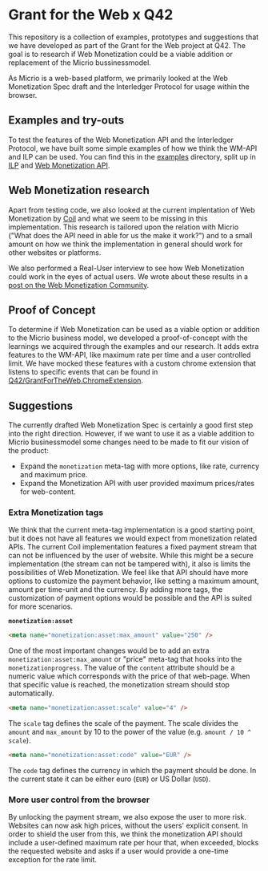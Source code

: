 # Grant for the Web x Q42

This repository is a collection of examples, prototypes and suggestions that we have developed as part of the Grant for the Web project at Q42. The goal is to research if Web Monetization could be a viable addition or replacement of the Micrio bussinessmodel.

As Micrio is a web-based platform, we primarily looked at the Web Monetization Spec draft and the Interledger Protocol for usage within the browser.

## Examples and try-outs

To test the features of the Web Monetization API and the Interledger Protocol, we have built some simple examples of how we think the WM-API and ILP can be used. You can find this in the [examples](https://github.com/Q42/GrantForTheWeb.MicrioConcepts/tree/main/examples) directory, split up in [ILP](https://github.com/Q42/GrantForTheWeb.MicrioConcepts/tree/main/examples/interledger) and [Web Monetization API](https://github.com/Q42/GrantForTheWeb.MicrioConcepts/tree/main/examples/web-monetization).

## Web Monetization research

Apart from testing code, we also looked at the current implentation of Web Monetization by [Coil](https://coil.com/) and what we seem to be missing in this implementation. This research is tailored upon the relation with Micrio ("What does the API need in able for us the make it work?") and to a small amount on how we think the implementation in general should work for other websites or platforms.

We also performed a Real-User interview to see how Web Monetization could work in the eyes of actual users. We wrote about these results in a [post on the Web Monetization Community]().

## Proof of Concept

To determine if Web Monetization can be used as a viable option or addition to the Micrio business model, we developed a proof-of-concept with the learnings we acquired through the examples and our research. It adds extra features to the WM-API, like maximum rate per time and a user controlled limit. We have mocked these features with a custom chrome extension that listens to specific events that can be found in [Q42/GrantForTheWeb.ChromeExtension](https://github.com/Q42/GrantForTheWeb.ChromeExtension).

## Suggestions

The currently drafted Web Monetization Spec is certainly a good first step into the right direction. However, if we want to use it as a viable addition to Micrio businessmodel some changes need to be made to fit our vision of the product:

- Expand the `monetization` meta-tag with more options, like rate, currency and maximum price.
- Expand the Monetization API with user provided maximum prices/rates for web-content.

### Extra Monetization tags

We think that the current meta-tag implementation is a good starting point, but it does not have all features we would expect from monetization related APIs. The current Coil implementation features a fixed payment stream that can not be influenced by the user of website. While this might be a secure implementation (the stream can not be tampered with), it also is limits the possibilities of Web Monetization. We feel like that API should have more options to customize the payment behavior, like setting a maximum amount, amount per time-unit and the currency. By adding more tags, the customization of payment options would be possible and the API is suited for more scenarios.

**`monetization:asset`**

```html
<meta name="monetization:asset:max_amount" value="250" />
```

One of the most important changes would be to add an extra `monetization:asset:max_amount` or "price" meta-tag that hooks into the `monetizationprogress`. The value of the `content` attribute should be a numeric value which corresponds with the price of that web-page. When that specific value is reached, the monetization stream should stop automatically.

```html
<meta name="monetization:asset:scale" value="4" />
```

The `scale` tag defines the scale of the payment. The scale divides the `amount` and `max_amount` by 10 to the power of the value (e.g. `amount / 10 ^ scale`).

```html
<meta name="monetization:asset:code" value="EUR" />
```

The `code` tag defines the currency in which the payment should be done. In the current state it can be either euro (`EUR`) or US Dollar (`USD`).

### More user control from the browser

By unlocking the payment stream, we also expose the user to more risk. Websites can now ask high prices, without the users' explicit consent. In order to shield the user from this, we think the monetization API should include a user-defined maximum rate per hour that, when exceeded, blocks the requested website and asks if a user would provide a one-time exception for the rate limit.
